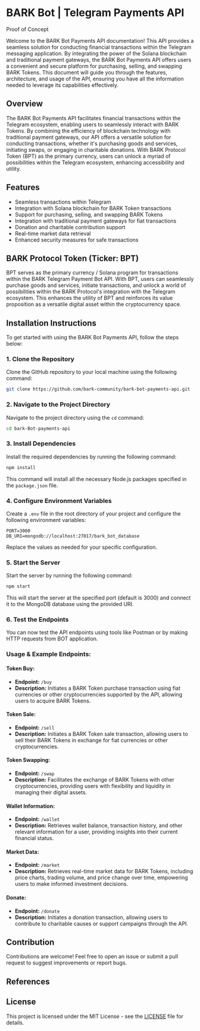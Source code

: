 # BARK Bot | Telegram Payments API
Proof of Concept

Welcome to the BARK Bot Payments API documentation! This API provides a seamless solution for conducting financial transactions within the Telegram messaging application. By integrating the power of the Solana blockchain and traditional payment gateways, the BARK Bot Payments API offers users a convenient and secure platform for purchasing, selling, and swapping BARK Tokens. This document will guide you through the features, architecture, and usage of the API, ensuring you have all the information needed to leverage its capabilities effectively.

## Overview

The BARK Bot Payments API facilitates financial transactions within the Telegram ecosystem, enabling users to seamlessly interact with BARK Tokens. By combining the efficiency of blockchain technology with traditional payment gateways, our API offers a versatile solution for conducting transactions, whether it's purchasing goods and services, initiating swaps, or engaging in charitable donations. With BARK Protocol Token (BPT) as the primary currency, users can unlock a myriad of possibilities within the Telegram ecosystem, enhancing accessibility and utility.

## Features

- Seamless transactions within Telegram
- Integration with Solana blockchain for BARK Token transactions
- Support for purchasing, selling, and swapping BARK Tokens
- Integration with traditional payment gateways for fiat transactions
- Donation and charitable contribution support
- Real-time market data retrieval
- Enhanced security measures for safe transactions

## BARK Protocol Token (Ticker: BPT)

BPT serves as the primary currency / Solana program for transactions within the BARK Telegram Payment Bot API. With BPT, users can seamlessly purchase goods and services, initiate transactions, and unlock a world of possibilities within the BARK Protocol's integration with the Telegram ecosystem. This enhances the utility of BPT and reinforces its value proposition as a versatile digital asset within the cryptocurrency space.

## Installation Instructions

To get started with using the BARK Bot Payments API, follow the steps below:

### 1. Clone the Repository

Clone the GitHub repository to your local machine using the following command:

```bash
git clone https://github.com/bark-community/bark-bot-payments-api.git
```

### 2. Navigate to the Project Directory

Navigate to the project directory using the `cd` command:

```bash
cd bark-Bot-payments-api
```

### 3. Install Dependencies

Install the required dependencies by running the following command:

```bash
npm install
```

This command will install all the necessary Node.js packages specified in the `package.json` file.

### 4. Configure Environment Variables

Create a `.env` file in the root directory of your project and configure the following environment variables:

```plaintext
PORT=3000
DB_URI=mongodb://localhost:27017/bark_bot_database
```

Replace the values as needed for your specific configuration.

### 5. Start the Server

Start the server by running the following command:

```bash
npm start
```

This will start the server at the specified port (default is 3000) and connect it to the MongoDB database using the provided URI.

### 6. Test the Endpoints

You can now test the API endpoints using tools like Postman or by making HTTP requests from BOT application.

### Usage & Example Endpoints:

#### Token Buy:
- **Endpoint:** `/buy`
- **Description:** Initiates a BARK Token purchase transaction using fiat currencies or other cryptocurrencies supported by the API, allowing users to acquire BARK Tokens.

#### Token Sale:
- **Endpoint:** `/sell`
- **Description:** Initiates a BARK Token sale transaction, allowing users to sell their BARK Tokens in exchange for fiat currencies or other cryptocurrencies.

#### Token Swapping:
- **Endpoint:** `/swap`
- **Description:** Facilitates the exchange of BARK Tokens with other cryptocurrencies, providing users with flexibility and liquidity in managing their digital assets.

#### Wallet Information:
- **Endpoint:** `/wallet`
- **Description:** Retrieves wallet balance, transaction history, and other relevant information for a user, providing insights into their current financial status.

#### Market Data:
- **Endpoint:** `/market`
- **Description:** Retrieves real-time market data for BARK Tokens, including price charts, trading volume, and price change over time, empowering users to make informed investment decisions.

#### Donate:
- **Endpoint:** `/donate`
- **Description:** Initiates a donation transaction, allowing users to contribute to charitable causes or support campaigns through the API.

## Contribution

Contributions are welcome! Feel free to open an issue or submit a pull request to suggest improvements or report bugs.

## References

[Telegram Payments API Doc]:(https://core.telegram.org/bots/payments#supported-payment-providers)

## License

This project is licensed under the MIT License - see the [LICENSE](LICENSE) file for details.

